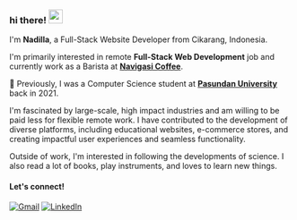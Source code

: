 ### hi there! <img src="https://emojis.slackmojis.com/emojis/images/1536351075/4594/blob-wave.gif" width="25"/>

I'm **Nadilla**, a Full-Stack Website Developer from Cikarang, Indonesia.

I'm primarily interested in remote **Full-Stack Web Development** job and currently work as a
Barista at [**Navigasi Coffee**](https://www.instagram.com/navigasicoffee). 

📌 Previously, I was a Computer Science student at [**Pasundan University**](https://edurank.org/uni/pasundan-university) back in 2021.

I'm fascinated by large-scale, high impact industries and am willing to be paid less for flexible remote work. I have contributed to the development of diverse platforms, including educational websites, e-commerce stores, and creating impactful user experiences and seamless functionality.

Outside of work, I'm interested in following the developments of science. I also read a lot of books, play instruments, and loves to learn new things.

#### Let's connect!
[<img alt="Gmail" src="https://img.shields.io/badge/Gmail-D14836?style=for-the-badge&logo=gmail&logoColor=white" />](mailto:747nadillananda@gmail.com)
[<img alt="LinkedIn" src="https://img.shields.io/badge/LinkedIn-%230E76A8.svg?&style=for-the-badge&logo=LinkedIn&logoColor=white" />](https://www.linkedin.com/in/nadillananda)

